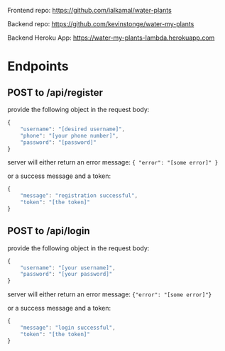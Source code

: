 Frontend repo: https://github.com/ialkamal/water-plants

Backend repo: https://github.com/kevinstonge/water-my-plants

Backend Heroku App: https://water-my-plants-lambda.herokuapp.com

# Endpoints

## POST to /api/register

provide the following object in the request body:

```javascript
{
    "username": "[desired username]",
    "phone": "[your phone number]",
    "password": "[password]"
}
```

server will either return an error message:
`{ "error": "[some error]" }`

or a success message and a token:

```javascript
{
    "message": "registration successful",
    "token": "[the token]"
}
```

## POST to /api/login

provide the following object in the request body:

```javascript
{
    "username": "[your username]",
    "password": "[your password]"
}
```

server will either return an error message:
`{"error": "[some error]"}`

or a success message and a token:

```javascript
{
    "message": "login successful",
    "token": "[the token]"
}
```
